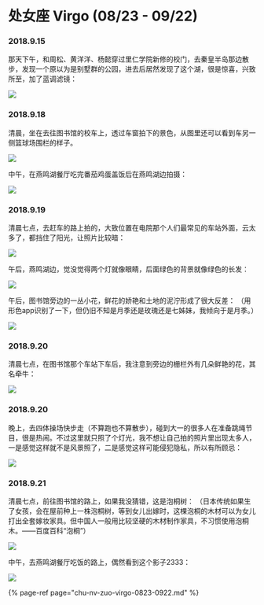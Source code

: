 # 处女座 Virgo \(08/23 - 09/22\)

### 2018.9.15

那天下午，和周松、黄洋洋、杨懿穿过里仁学院新修的校门，去秦皇半岛那边散步，发现一个原以为是别墅群的公园，进去后居然发现了这个湖，很是惊喜，兴致所至，加了蓝调滤镜：

![](../.gitbook/assets/image%20%288%29.png)

### 2018.9.18 

清晨，坐在去往图书馆的校车上，透过车窗拍下的景色，从图里还可以看到车另一侧篮球场围栏的样子。

![](../.gitbook/assets/image%20%2853%29.png)

中午，在燕鸣湖餐厅吃完番茄鸡蛋盖饭后在燕鸣湖边拍摄：

![](../.gitbook/assets/image%20%2818%29.png)

### 2018.9.19 

清晨七点，去赶车的路上拍的，大致位置在电院那个人们最常见的车站外面，云太多了，都挡住了阳光，让照片比较暗：

![](../.gitbook/assets/image%20%2811%29.png)

午后，燕鸣湖边，觉没觉得两个灯就像眼睛，后面绿色的背景就像绿色的长发：

![](../.gitbook/assets/image%20%2866%29.png)

午后，图书馆旁边的一丛小花，鲜花的娇艳和土地的泥泞形成了很大反差： （用形色app识别了一下，但仍旧不知是月季还是玫瑰还是七姊妹，我倾向于是月季。）

![](../.gitbook/assets/image%20%2864%29.png)

### 2018.9.20 

清晨七点，在图书馆那个车站下车后，我注意到旁边的栅栏外有几朵鲜艳的花，其名牵牛：

![](../.gitbook/assets/image%20%2869%29.png)

### 2018.9.20 

晚上，去四体操场快步走（不算跑也不算散步），碰到大一的很多人在准备跳绳节目，很是热闹。不过这里就只照了个灯光，我不想让自己拍的照片里出现太多人，一是感觉这样就不是风景照了，二是感觉这样可能侵犯隐私，所以有所顾忌：

![](../.gitbook/assets/image%20%2817%29.png)

### 2018.9.21 

清晨七点，前往图书馆的路上，如果我没猜错，这是泡桐树： （日本传统如果生了女孩，会在屋前种上一株泡桐树，等到女儿出嫁时，这棵泡桐的木材可以为女儿打出全套嫁妆家具。但中国人一般用比较坚硬的木材制作家具，不习惯使用泡桐木。——百度百科“泡桐”）

![](../.gitbook/assets/image%20%2814%29.png)

中午，去燕鸣湖餐厅吃饭的路上，偶然看到这个影子2333：

![](../.gitbook/assets/image%20%2837%29.png)

{% page-ref page="chu-nv-zuo-virgo-0823-0922.md" %}



